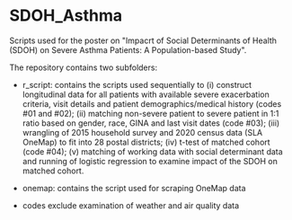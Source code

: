 # SDOH_Asthma
Scripts used for the poster on "Impacrt of Social Determinants of Health (SDOH) on Severe Asthma Patients: A Population-based Study".

The repository contains two subfolders:
- r_script: contains the scripts used sequentially to (i) construct longitudinal data for all patients with available severe exacerbation criteria, visit details and patient demographics/medical history (codes #01 and #02); (ii) matching non-severe patient to severe patient in 1:1 ratio based on gender, race, GINA and last visit dates (code #03); (iii) wrangling of 2015 household survey and 2020 census data (SLA OneMap) to fit into 28 postal districts; (iv) t-test of matched cohort (code #04); (v) matching of working data with social determinant data and running of logistic regression to examine impact of the SDOH on matched cohort.

- onemap: contains the script used for scraping OneMap data

- codes exclude examination of weather and air quality data
